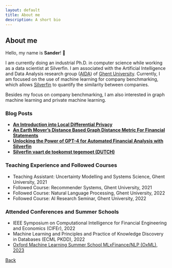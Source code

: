 ```yaml
---
layout: default
title: About me
description: A short bio
---
```


## About me

Hello, my name is **Sander**! :wave:

I am currently doing an industrial Ph.D. in computer science while working as a data scientist at Silverfin. I am associated with the Artificial Intelligence and Data Analysis research group ([AIDA](https://aida.ugent.be/)) of [Ghent University](https://www.ugent.be/en). Currently, I am focused on the use of machine learning for company benchmarking, which allows [Silverfin](https://www.silverfin.com/) to quantify the similarity between companies. 

Besides my focus on company benchmarking, I am also interested in graph machine learning and private machine learning.

### Blog Posts
- **[An Introduction into Local Differential Privacy](https://medium.com/@sandernoels/an-introduction-into-local-differential-privacy-ecb413f9c9fa)**
- **[An Earth Mover’s Distance Based Graph Distance Metric For Financial Statements](https://medium.com/@sandernoels/an-earth-movers-distance-based-graph-distance-metric-for-financial-statements-1f9ae0594853)**
- **[Unlocking the Power of GPT-4 for Automated Financial Analysis with Silverfin](https://engineering.silverfin.com/unlocking-the-power-of-gpt-4-for-automated-financial-analysis/)**
- **[Silverfin vaart de toekomst tegemoet (DUTCH)](https://www.silverfin.com/nl/resources/silverfin-vaart-de-toekomst-tegemoet)**

### Teaching Experience and Followed Courses
- Teaching Assistant: Uncertainty Modelling and Systems Science, Ghent University, 2021
- Followed Course: Recommender Systems, Ghent University, 2021
- Followed Course: Natural Language Processing, Ghent University, 2022
- Followed Course: AI Research Seminar, Ghent University, 2022

### Attended Conferences and Summer Schools
- IEEE Symposium on Computational Intelligence for Financial Engineering and Economics (CIFEr), 2022 
- Machine Learning and Principles and Practice of Knowledge Discovery in Databases (ECML PKDD), 2022
- [Oxford Machine Learning Summer School MLxFinance/NLP (OxML), 2023](papers/OxML2023_Certt_Sander_Noels.pdf)

[Back](./)
